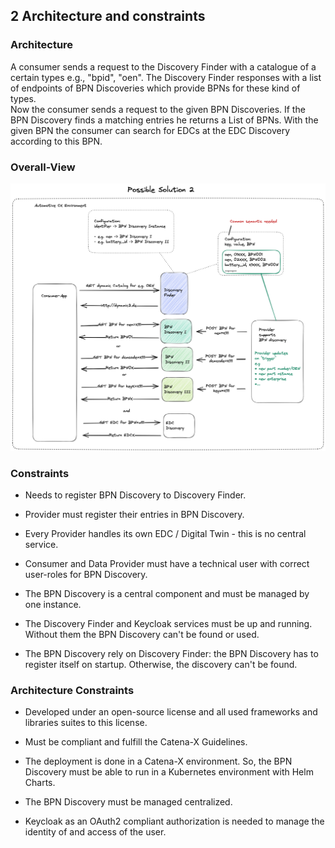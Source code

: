 ## 2 Architecture and constraints

### Architecture

A consumer sends a request to the Discovery Finder with a catalogue of a certain types e.g., "bpid", "oen". The Discovery Finder
responses with a list of endpoints of BPN Discoveries which provide BPNs for these kind of types.  
Now the consumer sends a request to the given BPN Discoveries. If the BPN Discovery finds a matching entries he returns a List of BPNs.
With the given BPN the consumer can search for EDCs at the EDC Discovery according to this BPN.

### Overall-View

![](media/image1.png)

### Constraints

-   Needs to register BPN Discovery to Discovery Finder.

-   Provider must register their entries in BPN Discovery.

-   Every Provider handles its own EDC / Digital Twin - this is no
    central service.

-   Consumer and Data Provider must have a technical user with correct user-roles for BPN Discovery.

-   The BPN Discovery is a central component and must be managed by one
    instance.

-   The Discovery Finder and Keycloak services must be up and running.
    Without them the BPN Discovery can't be found or used.

-   The BPN Discovery rely on Discovery Finder: the BPN Discovery has to register itself on startup. Otherwise, the discovery can't be found.

### Architecture Constraints

-   Developed under an open-source license and all used frameworks and
    libraries suites to this license.

-   Must be compliant and fulfill the Catena-X Guidelines.

-   The deployment is done in a Catena-X environment. So, the BPN
    Discovery must be able to run in a Kubernetes environment with Helm
    Charts.

-   The BPN Discovery must be managed centralized.

-   Keycloak as an OAuth2 compliant authorization is needed to manage the identity of and access of the user.